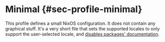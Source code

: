 # Minimal {#sec-profile-minimal}

This profile defines a small NixOS configuration. It does not contain any
graphical stuff. It's a very short file that sets the supported locales
to only support the user-selected locale, and
[disables packages' documentation](#opt-documentation.enable).
